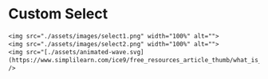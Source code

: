 # Custom Select

    <img src="./assets/images/select1.png" width="100%" alt=""> 
    <img src="./assets/images/select2.png" width="100%" alt="">
    <img src="[./assets/animated-wave.svg](https://www.simplilearn.com/ice9/free_resources_article_thumb/what_is_image_Processing.jpg)https://www.simplilearn.com/ice9/free_resources_article_thumb/what_is_image_Processing.jpg" />
